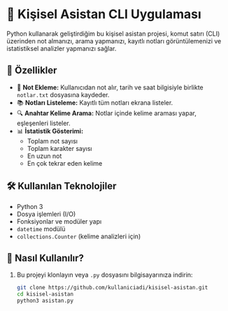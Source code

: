 # 🧠 Kişisel Asistan CLI Uygulaması

Python kullanarak geliştirdiğim bu kişisel asistan projesi, komut satırı (CLI) üzerinden not almanızı, arama yapmanızı, kayıtlı notları görüntülemenizi ve istatistiksel analizler yapmanızı sağlar.

## 🎯 Özellikler

- 📝 **Not Ekleme:** Kullanıcıdan not alır, tarih ve saat bilgisiyle birlikte `notlar.txt` dosyasına kaydeder.
- 📚 **Notları Listeleme:** Kayıtlı tüm notları ekrana listeler.
- 🔍 **Anahtar Kelime Arama:** Notlar içinde kelime araması yapar, eşleşenleri listeler.
- 📊 **İstatistik Gösterimi:**
  - Toplam not sayısı
  - Toplam karakter sayısı
  - En uzun not
  - En çok tekrar eden kelime

## 🛠️ Kullanılan Teknolojiler

- Python 3
- Dosya işlemleri (I/O)
- Fonksiyonlar ve modüler yapı
- `datetime` modülü
- `collections.Counter` (kelime analizleri için)

## 🚀 Nasıl Kullanılır?

1. Bu projeyi klonlayın veya `.py` dosyasını bilgisayarınıza indirin:
   ```bash
   git clone https://github.com/kullaniciadi/kisisel-asistan.git
   cd kisisel-asistan
   python3 asistan.py